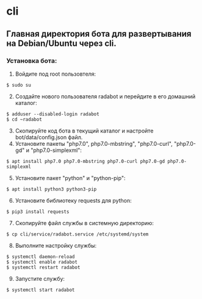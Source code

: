 # cli
## Главная директория бота для развертывания на Debian/Ubuntu через cli. 
### Установка бота:
1. Войдите под root пользовтеля:
```shell
$ sudo su
```
2. Создайте нового пользователя radabot и перейдите в его домашний каталог:
```shell
$ adduser --disabled-login radabot
$ cd ~radabot
```
3. Скопируйте код бота в текущий каталог и настройте bot/data/config.json файл.
4. Установите пакеты "php7.0", php7.0-mbstring", "php7.0-curl", "php7.0-gd" и "php7.0-simplexml":
```shell
$ apt install php7.0 php7.0-mbstring php7.0-curl php7.0-gd php7.0-simplexml
```
5. Установите пакет "python" и "python-pip":
```shell
$ apt install python3 python3-pip
```
6. Установите библиотеку requests для python:
```shell
$ pip3 install requests
```
7. Скопируйте файл службы в системную директорию:
```shell
$ cp cli/service/radabot.service /etc/systemd/system
```
8. Выполните настройку службы:
```shell
$ systemctl daemon-reload
$ systemctl enable radabot
$ systemctl restart radabot
```
9. Запустите службу:
```shell
$ systemctl start radabot
```